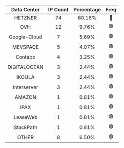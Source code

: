 | Data Center | IP Count | Percentage | Freq |
|:------------:|:--------:|:-----------:|:-----:|
| HETZNER | 74 | 60.16% | 🔴 |
| OVH | 12 | 9.76% | 🟢 |
| Google-Cloud | 7 | 5.69% | 🟢 |
| MEVSPACE | 5 | 4.07% | 🟢 |
| Contabo | 4 | 3.25% | 🟢 |
| DIGITALOCEAN | 3 | 2.44% | 🟢 |
| IKOULA | 3 | 2.44% | 🟢 |
| Interserver | 3 | 2.44% | 🟢 |
| AMAZON | 1 | 0.81% | 🟢 |
| IPAX | 1 | 0.81% | 🟢 |
| LeaseWeb | 1 | 0.81% | 🟢 |
| StackPath | 1 | 0.81% | 🟢 |
| OTHER | 8 | 6.50% | 🟢 |